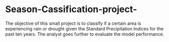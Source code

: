 # Season-Cassification-project-
The objective of this small project is to classify if a certain area is experiencing rain or drought given the Standard Precipitation Indices for the past ten years. The analyst goes further to evaluate the model performance.
